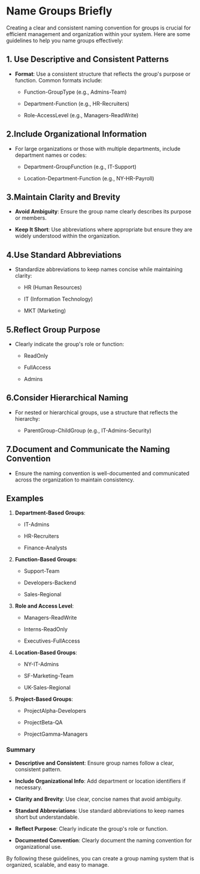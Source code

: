 <h1>Name Groups Briefly</h1>

Creating a clear and consistent naming convention for groups is crucial for efficient management and organization within your system. Here are some guidelines to help you name groups effectively:

<h2>1. Use Descriptive and Consistent Patterns</h2>

   - **Format**: Use a consistent structure that reflects the group's purpose or function. Common formats include:
     
     - Function-GroupType (e.g., Admins-Team)
       
     - Department-Function (e.g., HR-Recruiters)
       
     - Role-AccessLevel (e.g., Managers-ReadWrite)
       

<h2>2.Include Organizational Information</h2>

   - For large organizations or those with multiple departments, include department names or codes:
     
     - Department-GroupFunction (e.g., IT-Support)
       
     - Location-Department-Function (e.g., NY-HR-Payroll)
       

<h2>3.Maintain Clarity and Brevity</h2>

   - **Avoid Ambiguity**: Ensure the group name clearly describes its purpose or members.
     
   - **Keep It Short**: Use abbreviations where appropriate but ensure they are widely understood within the organization.
     

<h2>4.Use Standard Abbreviations</h2>

   - Standardize abbreviations to keep names concise while maintaining clarity:
     
     - HR (Human Resources)
       
     - IT (Information Technology)
       
     - MKT (Marketing)
       

<h2>5.Reflect Group Purpose</h2>

   - Clearly indicate the group's role or function:
     
     - ReadOnly
       
     - FullAccess
       
     - Admins
       

<h2>6.Consider Hierarchical Naming</h2>

   - For nested or hierarchical groups, use a structure that reflects the hierarchy:
     
     - ParentGroup-ChildGroup (e.g., IT-Admins-Security)
       

<h2>7.Document and Communicate the Naming Convention</h2>

   - Ensure the naming convention is well-documented and communicated across the organization to maintain consistency.
     

<h2>Examples</h2>

1. **Department-Based Groups**:
   
   - IT-Admins
     
   - HR-Recruiters
     
   - Finance-Analysts
     

3. **Function-Based Groups**:
   
   - Support-Team
     
   - Developers-Backend
     
   - Sales-Regional
     

5. **Role and Access Level**:
   
   - Managers-ReadWrite
     
   - Interns-ReadOnly
     
   - Executives-FullAccess
     

7. **Location-Based Groups**:
   
   - NY-IT-Admins
     
   - SF-Marketing-Team
     
   - UK-Sales-Regional
     

9. **Project-Based Groups**:
    
   - ProjectAlpha-Developers
     
   - ProjectBeta-QA
     
   - ProjectGamma-Managers
     

<h3>Summary</h3>

- **Descriptive and Consistent**: Ensure group names follow a clear, consistent pattern.
  
- **Include Organizational Info**: Add department or location identifiers if necessary.
  
- **Clarity and Brevity**: Use clear, concise names that avoid ambiguity.
  
- **Standard Abbreviations**: Use standard abbreviations to keep names short but understandable.
  
- **Reflect Purpose**: Clearly indicate the group's role or function.
  
- **Documented Convention**: Clearly document the naming convention for organizational use.
  

By following these guidelines, you can create a group naming system that is organized, scalable, and easy to manage.
